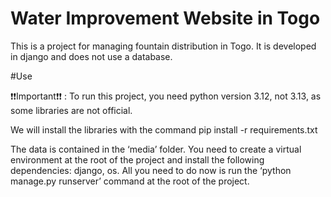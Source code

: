 # Water Improvement Website in Togo

This is a project for managing fountain distribution in Togo. It is developed in django and does not use a database.

#Use 

❗❗Important❗❗ : To run this project, you need python version 3.12, not 3.13, as some libraries are not official.

We will install the libraries with the command pip install -r requirements.txt

The data is contained in the ‘media’ folder. You need to create a virtual environment at the root of the project and install the following dependencies: django, os. All you need to do now is run the ‘python manage.py runserver’ command at the root of the project.


